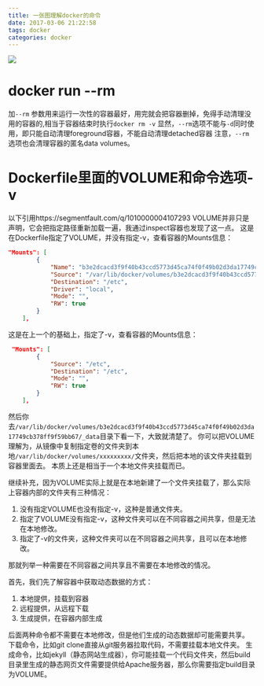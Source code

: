 ```yaml
---
title: 一张图理解docker的命令
date: 2017-03-06 21:22:58
tags: docker
categories: docker
---
```

[![](http://idiotsky.me/images/docker-blog.png)](http://idiotsky.me/images/docker-blog.png)
<!-- more -->

# docker run --rm
加`--rm` 参数用来运行一次性的容器最好，用完就会把容器删掉，免得手动清理没用的容器的,相当于容器结束时执行`docker rm -v`
显然，`--rm`选项不能与`-d`同时使用，即只能自动清理foreground容器，不能自动清理detached容器
注意，`--rm`选项也会清理容器的匿名data volumes。

# Dockerfile里面的VOLUME和命令选项-v
以下引用https://segmentfault.com/q/1010000004107293
VOLUME并非只是声明，它会把指定路径重新加载一遍，我通过inspect容器也发现了这一点。
这是在Dockerfile指定了VOLUME，并没有指定-v，查看容器的Mounts信息：
````json
"Mounts": [
        {
            "Name": "b3e2dcacd3f9f40b43ccd5773d45ca74f0f49b02d3da17749cb378ff9f59bb67",
            "Source": "/var/lib/docker/volumes/b3e2dcacd3f9f40b43ccd5773d45ca74f0f49b02d3da17749cb378ff9f59bb67/_data",
            "Destination": "/etc",
            "Driver": "local",
            "Mode": "",
            "RW": true
        }
    ],
````
这是在上一个的基础上，指定了-v，查看容器的Mounts信息：
````json
 "Mounts": [
        {
            "Source": "/etc",
            "Destination": "/etc",
            "Mode": "",
            "RW": true
        }
    ],
````
然后你去`/var/lib/docker/volumes/b3e2dcacd3f9f40b43ccd5773d45ca74f0f49b02d3da17749cb378ff9f59bb67/_data`目录下看一下，大致就清楚了。
你可以把VOLUME理解为，从镜像中复制指定卷的文件夹到本地`/var/lib/docker/volumes/xxxxxxxxx/`文件夹，然后把本地的该文件夹挂载到容器里面去。
本质上还是相当于一个本地文件夹挂载而已。

继续补充，因为VOLUME实际上就是在本地新建了一个文件夹挂载了，那么实际上容器内部的文件夹有三种情况：
1. 没有指定VOLUME也没有指定-v，这种是普通文件夹。
2. 指定了VOLUME没有指定-v，这种文件夹可以在不同容器之间共享，但是无法在本地修改。
3. 指定了-v的文件夹，这种文件夹可以在不同容器之间共享，且可以在本地修改。

那就列举一种需要在不同容器之间共享且不需要在本地修改的情况。

首先，我们先了解容器中获取动态数据的方式：
1. 本地提供，挂载到容器
2. 远程提供，从远程下载
3. 生成提供，在容器内部生成

后面两种命令都不需要在本地修改，但是他们生成的动态数据却可能需要共享。
下载命令，比如git clone直接从git服务器拉取代码，不需要挂载本地文件夹。
生成命令，比如jekyll（静态网站生成器），你可能挂载一个代码文件夹，然后build目录里生成的静态网页文件需要提供给Apache服务器，那么你需要指定build目录为VOLUME。